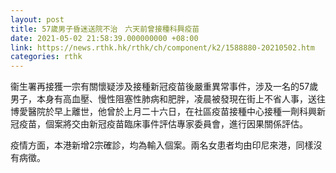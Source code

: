 ```yaml
---
layout: post
title: 57歲男子昏迷送院不治　六天前曾接種科興疫苗
date: 2021-05-02 21:58:39.000000000 +08:00
link: https://news.rthk.hk/rthk/ch/component/k2/1588880-20210502.htm
categories: rthk
---
```


衞生署再接獲一宗有關懷疑涉及接種新冠疫苗後嚴重異常事件，涉及一名的57歲男子，本身有高血壓、慢性阻塞性肺病和肥胖，凌晨被發現在街上不省人事，送往博愛醫院於早上離世，他曾於上月二十六日，在社區疫苗接種中心接種一劑科興新冠疫苗，個案將交由新冠疫苗臨床事件評估專家委員會，進行因果關係評估。

疫情方面，本港新增2宗確診，均為輸入個案。兩名女患者均由印尼來港，同樣沒有病徵。

